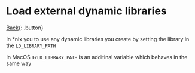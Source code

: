 # Load external dynamic libraries

[Back](../index.md){: .button}

In \*nix you to use any dynamic libraries you create by setting the library in the  `LD_LIBRARY_PATH`

In MacOS `DYLD_LIBRARY_PATH` is an additinal variable which behaves in the same way

